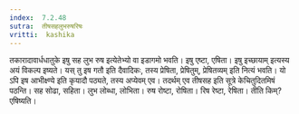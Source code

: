 ```yaml
---
index:  7.2.48
sutra:  तीषसहलुभरुषरिषः
vritti:  kashika 
---
```


तकारादावार्धधातुके इषु सह लुभ रुष इत्येतेभ्यो वा इडागमो भवति। इषु एष्टा, एषिता। इषु इच्छायाम् इत्यस्य अयं विकल्प इष्यते। यस् तु इष गतौ इति दैवादिकः, तस्य प्रेषिता, प्रेषितुम्, प्रेषितव्यम् इति नित्यं भवति। यो ऽपि इष आभीक्ष्ण्ये इति कृयादौ पठ्यते, तस्य अप्येवम् एव। तदर्थम् एव तीषसह इति सूत्रे केचितुदितमिषं पठन्ति। सह सोढा, सहिता। लुभ लोब्धा, लोभिता। रुष रोष्टा, रोषिता। रिष रेष्टा, रेषिता। तीति किम्? एषिष्यति।

